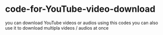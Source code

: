 # code-for-YouTube-video-download
you can download YouTube videos or audios using 
this codes
you can also use it to download multipla videos / audios at once
